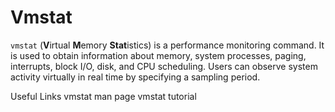 # Vmstat

`vmstat` (**V**irtual **M**emory **Stat**istics) is a performance monitoring command. It is used to obtain information about memory, system processes, paging, interrupts, block I/O, disk, and CPU scheduling. Users can observe system activity virtually in real time by specifying a sampling period.

<ResourceGroupTitle>Useful Links</ResourceGroupTitle>
<BadgeLink colorScheme='blue' badgeText='Man page' href='https://man7.org/linux/man-pages/man8/vmstat.8.html'>vmstat man page</BadgeLink>
<BadgeLink colorScheme='blue' badgeText='Tutorial' href='https://phoenixnap.com/kb/vmstat-command'>vmstat tutorial</BadgeLink>
